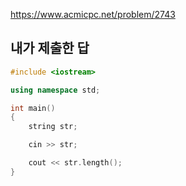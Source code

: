 https://www.acmicpc.net/problem/2743

내가 제출한 답
------------
```cpp
#include <iostream>

using namespace std;

int main()
{
	string str;

	cin >> str;

	cout << str.length();
}
```
